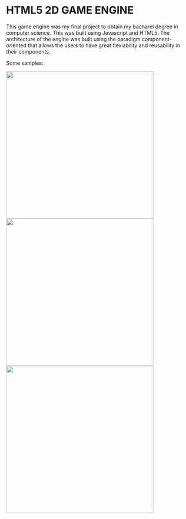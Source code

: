 # HTML5 2D GAME ENGINE

This game engine was my final project to obtain my bacharel degree in computer science. This was built using Javascript and HTML5. The architecture of the engine was built using the paradigm component-oriented that allows the users to have great flexiability and reusability in their components.

Some samples:

<img src="https://github.com/marcosharbs/caveman-game-engine/blob/master/samples/sample_01.png" width="400px">
<img src="https://github.com/marcosharbs/caveman-game-engine/blob/master/samples/sample_02.png" width="400px">
<img src="https://github.com/marcosharbs/caveman-game-engine/blob/master/samples/sample_03.png" width="400px">